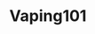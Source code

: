 ---
title: Vaping101
crosslinks:
- electronic_cigarette
- Vaping
- ECR_UK
- DIY_eJuice
- vaporents
- ecigclassifieds
- youtubefactsbot
- aussievapers
- juul
- DIY_classifieds
- Canadian_ecigarette
- ejuice
- RBA
- vapeheads
- alotabot
- CoilGore
- Squonk_Life
- PodMods
- youtubot
- livven
---